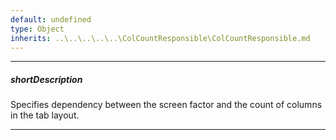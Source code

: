 ```yaml
---
default: undefined
type: Object
inherits: ..\..\..\..\..\ColCountResponsible\ColCountResponsible.md
---
```

---
##### shortDescription
Specifies dependency between the screen factor and the count of columns in the tab layout.

---

